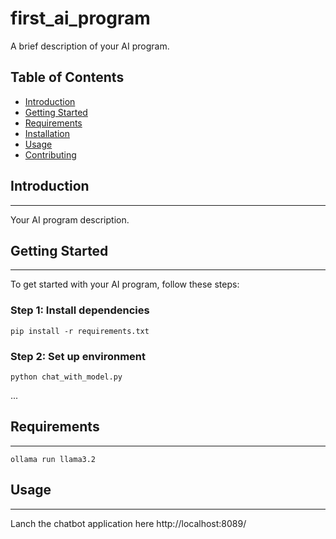 
# first_ai_program

A brief description of your AI program.

## Table of Contents

* [Introduction](#introduction)
* [Getting Started](#getting-started)
* [Requirements](#requirements)
* [Installation](#installation)
* [Usage](#usage)
* [Contributing](#contributing)

## Introduction
---------------

Your AI program description.

## Getting Started
-----------------

To get started with your AI program, follow these steps:

### Step 1: Install dependencies

```
pip install -r requirements.txt
```

### Step 2: Set up environment

```
python chat_with_model.py
```
...

## Requirements
--------------

```
ollama run llama3.2
```

## Usage
-----

Lanch the chatbot application here  http://localhost:8089/
